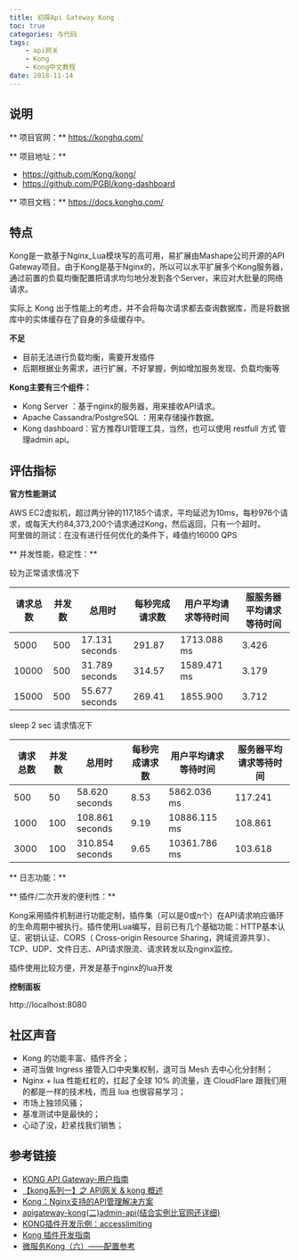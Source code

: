 ```yaml
---
title: 初探Api Gateway Kong
toc: true
categories: 与代码
tags: 
	- api网关
	- Kong
	- Kong中文教程
date: 2018-11-14
---
```


## 说明
** 项目官网：** https://konghq.com/

** 项目地址：** 

- https://github.com/Kong/kong/
- https://github.com/PGBI/kong-dashboard

** 项目文档：** https://docs.konghq.com/

## 特点

Kong是一款基于Nginx_Lua模块写的高可用，易扩展由Mashape公司开源的API Gateway项目。由于Kong是基于Nginx的，所以可以水平扩展多个Kong服务器，通过前置的负载均衡配置把请求均匀地分发到各个Server，来应对大批量的网络请求。

实际上 Kong 出于性能上的考虑，并不会将每次请求都去查询数据库，而是将数据库中的实体缓存在了自身的多级缓存中。

**不足**

- 目前无法进行负载均衡，需要开发插件
- 后期根据业务需求，进行扩展，不好掌握，例如增加服务发现、负载均衡等

**Kong主要有三个组件：**  

- Kong Server ：基于nginx的服务器，用来接收API请求。
- Apache Cassandra/PostgreSQL ：用来存储操作数据。
- Kong dashboard：官方推荐UI管理工具，当然，也可以使用 restfull 方式 管理admin api。

## 评估指标

**官方性能测试** 

AWS EC2虚拟机，超过两分钟的117,185个请求，平均延迟为10ms，每秒976个请求，或每天大约84,373,200个请求通过Kong，然后返回，只有一个超时。  
阿里做的测试：在没有进行任何优化的条件下，峰值约16000 QPS

** 并发性能，稳定性：**

较为正常请求情况下

| 请求总数 | 并发数 | 总用时 | 每秒完成请求数 | 用户平均请求等待时间 | 服服务器平均请求等待时间 |
| ------ | ------ | ------ | ------ |  ------ |  ------ |
| 5000 | 500 | 17.131 seconds | 291.87 | 1713.088 ms | 3.426 |
| 10000 | 500 | 31.789 seconds | 314.57 | 1589.471 ms | 3.179 |
| 15000 | 500 | 55.677 seconds | 269.41 | 1855.900 |3.712 |

sleep 2 sec 请求情况下

| 请求总数 | 并发数 | 总用时 | 每秒完成请求数 | 用户平均请求等待时间 | 服务器平均请求等待时间 |
| ------ | ------ | ------ | ------ |  ------ |  ------ |
| 500 | 50 | 58.620 seconds | 8.53  |  5862.036 ms | 117.241 |
| 1000 | 100 | 108.861 seconds | 9.19 |  10886.115  ms | 108.861 |
| 3000 | 100 | 310.854 seconds | 9.65 |  10361.786  ms | 103.618 |

** 日志功能：**

** 插件/二次开发的便利性：**

Kong采用插件机制进行功能定制，插件集（可以是0或n个）在API请求响应循环的生命周期中被执行。插件使用Lua编写，目前已有几个基础功能：HTTP基本认证、密钥认证、CORS（ Cross-origin Resource Sharing，跨域资源共享）、TCP、UDP、文件日志、API请求限流、请求转发以及nginx监控。

插件使用比较方便，开发是基于nginx的lua开发

**控制面板**

http://localhost:8080
## 社区声音

- Kong 的功能丰富、插件齐全；
- 进可当做 Ingress 接管入口中央集权制，退可当 Mesh 去中心化分封制；
- Nginx + lua 性能杠杠的，扛起了全球 10% 的流量，连 CloudFlare 跟我们用的都是一样的技术栈，而且 lua 也很容易学习；
- 市场上独领风骚；
- 基准测试中是最快的；
- 心动了没，赶紧找我们销售；

## 参考链接

- [KONG API Gateway-用户指南](https://github.com/cloudframeworks-apigateway/user-guide-apigateway)  
- [【kong系列一】之 API网关 & kong 概述](https://blog.csdn.net/li396864285/article/details/77371385)  
- [Kong：Nginx支持的API管理解决方案](https://sdk.cn/news/1596)
- [apigateway-kong(二)admin-api(结合实例比官网还详细)]( https://www.cnblogs.com/zhoujie/p/kong2.html)
- [KONG插件开发示例：accesslimiting](https://github.com/cloudframeworks-apigateway/user-guide-apigateway/blob/master/READMORE/KONG%E6%8F%92%E4%BB%B6%E5%BC%80%E5%8F%91%E7%A4%BA%E4%BE%8B%EF%BC%9Aaccesslimiting.md)
- [Kong 插件开发指南](https://ms2008.github.io/2018/06/19/kong-plugin-development/)
- [微服务Kong（六）——配置参考](https://www.cnblogs.com/SummerinShire/p/6624548.html)

